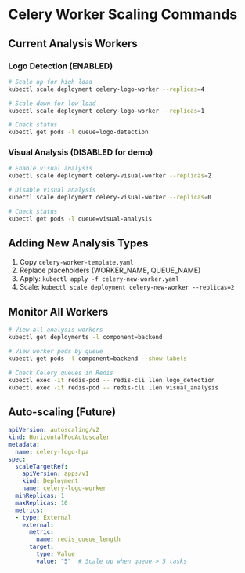 # Celery Worker Scaling Commands

## Current Analysis Workers

### Logo Detection (ENABLED)
```bash
# Scale up for high load
kubectl scale deployment celery-logo-worker --replicas=4

# Scale down for low load  
kubectl scale deployment celery-logo-worker --replicas=1

# Check status
kubectl get pods -l queue=logo-detection
```

### Visual Analysis (DISABLED for demo)
```bash
# Enable visual analysis
kubectl scale deployment celery-visual-worker --replicas=2

# Disable visual analysis
kubectl scale deployment celery-visual-worker --replicas=0

# Check status
kubectl get pods -l queue=visual-analysis
```

## Adding New Analysis Types

1. Copy `celery-worker-template.yaml`
2. Replace placeholders (WORKER_NAME, QUEUE_NAME)
3. Apply: `kubectl apply -f celery-new-worker.yaml`
4. Scale: `kubectl scale deployment celery-new-worker --replicas=2`

## Monitor All Workers
```bash
# View all analysis workers
kubectl get deployments -l component=backend

# View worker pods by queue
kubectl get pods -l component=backend --show-labels

# Check Celery queues in Redis
kubectl exec -it redis-pod -- redis-cli llen logo_detection
kubectl exec -it redis-pod -- redis-cli llen visual_analysis
```

## Auto-scaling (Future)
```yaml
apiVersion: autoscaling/v2
kind: HorizontalPodAutoscaler
metadata:
  name: celery-logo-hpa
spec:
  scaleTargetRef:
    apiVersion: apps/v1
    kind: Deployment
    name: celery-logo-worker
  minReplicas: 1
  maxReplicas: 10
  metrics:
  - type: External
    external:
      metric:
        name: redis_queue_length
      target:
        type: Value
        value: "5"  # Scale up when queue > 5 tasks
```